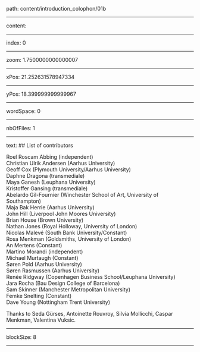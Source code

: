 path: content/introduction_colophon/01b

----

content: 

----

index: 0

----

zoom: 1.7500000000000007

----

xPos: 21.252631578947334

----

yPos: 18.399999999999967

----

wordSpace: 0

----

nbOfFiles: 1

----

text: ## List of contributors

Roel Roscam Abbing (independent)  
Christian Ulrik Andersen (Aarhus University)  
Geoff Cox (Plymouth University/Aarhus University)  
Daphne Dragona (transmediale)  
Maya Ganesh (Leuphana University)  
Kristoffer Gansing (transmediale)  
Abelardo Gil-Fournier (Winchester School of Art, University of Southampton)  
Maja Bak Herrie (Aarhus University)  
John Hill (Liverpool John Moores University)  
Brian House (Brown University)  
Nathan Jones (Royal Holloway, University of London)  
Nicolas Malevé (South Bank University/Constant)  
Rosa Menkman (Goldsmiths, University of London)  
An Mertens (Constant)  
Martino Morandi (independent)  
Michael Murtaugh (Constant)  
Søren Pold (Aarhus University)  
Søren Rasmussen (Aarhus University)  
Renée Ridgway (Copenhagen Business School/Leuphana University)  
Jara Rocha (Bau Design College of Barcelona)  
Sam Skinner (Manchester Metropolitan University)  
Femke Snelting (Constant)  
Dave Young (Nottingham Trent University)  

Thanks to Seda Gürses, Antoinette Rouvroy, Silvia Mollicchi, Caspar
Menkman, Valentina Vuksic.

----

blockSize: 8

----

